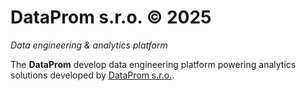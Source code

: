 # DataProm s.r.o. © 2025  
*Data engineering & analytics platform*

The **DataProm** develop data engineering platform powering analytics solutions developed by [DataProm s.r.o.](https://www.dataprom.online).
